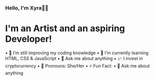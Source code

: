 ### Hello, I'm Xyra👩‍💻

# I'm an Artist and an aspiring Developer!

• 🔭 I’m still improving my coding knowledge
• 🌱 I’m currently learning HTML, CSS & JavaScript 
• 💭 Ask me about anything 
• 📈 I invest in cryptorurrency 
• 👩 Pronouns: She/Her
• ⚡ Fun Fact: 
• 💬 Ask me about anything





<!--
**divavocado/divavocado** is a ✨ _special_ ✨ repository because its `README.md` (this file) appears on your GitHub profile.

#I'm a 3D Ar

ist, Grapic Designer a
nd a Future Web Developer</h1>

• 🔭 I’m still improving my coding knowledge
• 🌱 I’m currently learning HTML, CSS & JavaScript 

• 📈 I invest in Bitcoin
• 💬 Ask me about anything

• 👩 Pronouns: She/Her
• ⚡ Fun fact:


